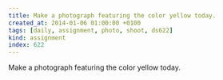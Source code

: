 ```yaml
---
title: Make a photograph featuring the color yellow today.
created_at: 2014-01-06 01:00:00 +0100
tags: [daily, assignment, photo, shoot, ds622]
kind: assignment
index: 622
---
```


Make a photograph featuring the color yellow today.
